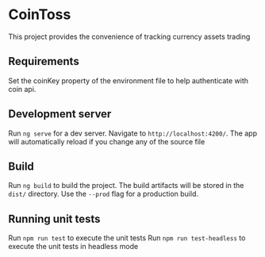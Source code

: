 # CoinToss

This project provides the convenience of tracking currency assets trading

## Requirements
Set the coinKey property of the environment file to help authenticate with coin api.
## Development server

Run `ng serve` for a dev server. Navigate to `http://localhost:4200/`. The app will automatically reload if you change any of the source file

## Build

Run `ng build` to build the project. The build artifacts will be stored in the `dist/` directory. Use the `--prod` flag for a production build.

## Running unit tests

Run `npm run test` to execute the unit tests
Run `npm run test-headless` to execute the unit tests in headless mode
